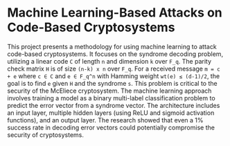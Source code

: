 # Machine Learning-Based Attacks on Code-Based Cryptosystems

This project presents a methodology for using machine learning to attack code-based cryptosystems. It focuses on the syndrome decoding problem, utilizing a linear code `C` of length `n` and dimension `k` over `F_q`. The parity check matrix `H` is of size `(n-k) x n` over `F_q`. For a received message `m = c + e` where `c ∈ C` and `e ∈ F_q^n` with Hamming weight `wt(e) ≤ (d-1)/2`, the goal is to find `e` given `H` and the syndrome `s`. This problem is critical to the security of the McEliece cryptosystem. The machine learning approach involves training a model as a binary multi-label classification problem to predict the error vector from a syndrome vector. The architecture includes an input layer, multiple hidden layers (using ReLU and sigmoid activation functions), and an output layer. The research showed that even a 1% success rate in decoding error vectors could potentially compromise the security of cryptosystems.
